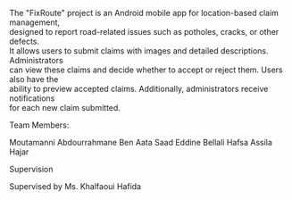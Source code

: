 The "FixRoute" project is an Android mobile app for location-based claim management,  
designed to report road-related issues such as potholes, cracks, or other defects.  
It allows users to submit claims with images and detailed descriptions. Administrators  
can view these claims and decide whether to accept or reject them. Users also have the  
ability to preview accepted claims. Additionally, administrators receive notifications  
for each new claim submitted.

Team Members:

Moutamanni Abdourrahmane
Ben Aata Saad Eddine
Bellali Hafsa
Assila Hajar

Supervision

Supervised by Ms. Khalfaoui Hafida 

